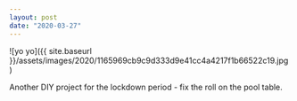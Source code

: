 ```yaml
---
layout: post
date: "2020-03-27"
---
```


![yo yo]({{ site.baseurl }}/assets/images/2020/1165969cb9c9d333d9e41cc4a4217f1b66522c19.jpg)

Another DIY project for the lockdown period - fix the roll on the pool table.
